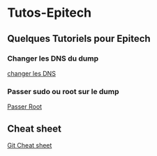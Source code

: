 # Tutos-Epitech

## Quelques Tutoriels pour Epitech

### Changer les DNS du dump

[changer les DNS](https://github.com/Vaur/Tutos-Epitech/blob/master/change-dns.md "Changer de DNS")

### Passer sudo ou root sur le dump

[Passer Root](https://github.com/Vaur/Tutos-Epitech/blob/master/be-root.md "Passer root")

## Cheat sheet

[Git Cheat sheet](https://github.com/Vaur/Tutos-Epitech/blob/master/git-cheat-sheet.md)

